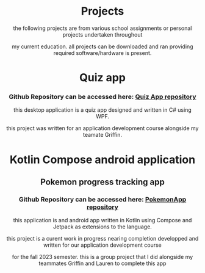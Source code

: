 <h1 style="text-align: center;">Projects</h1>

<p style="text-align: center;">the following projects are from various school assignments or personal projects undertaken throughout</p>
<p style="text-align: center;">my current education. all projects can be downloaded and ran providing required software/hardware is present.</p>

<h1 style="text-align: center;">Quiz app</h1>
<h3 style="text-align: center;"> Github Repository can be accessed here: <a href="https://github.com/williamCattrell/Quiz-app">Quiz App repository</a></h3>
<p style="text-align: center;">this desktop application is a quiz app designed and written in C# using WPF.</p>
<p style="text-align: center;">this project was written for an application development course alongside my teamate Griffin.</p>


<h1 style="text-align: center;">Kotlin Compose android application</h1>
<h2 style="text-align: center;">Pokemon progress tracking app</h2>
<h3 style="text-align: center;"> Github Repository can be accessed here: <a href="https://github.com/williamCattrell/PokemonApp">PokemonApp repository</a></h3>

<p style="text-align: center;">this application is and android app written in Kotlin using Compose and Jetpack as extensions to the language.</p>
<p style="text-align: center;">this project is a curent work in progress nearing completion developped and written for our application development course</p>
<p style="text-align: center;">for the fall 2023 semester. this is a group project that I did alongside my teammates Griffin and Lauren to complete this app</p>
